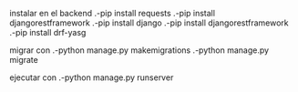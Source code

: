 
instalar en el backend
.-pip install requests
.-pip install djangorestframework
.-pip install django
.-pip install djangorestframework
.-pip install drf-yasg

migrar con 
.-python manage.py makemigrations
.-python manage.py migrate

ejecutar con
.-python manage.py runserver
